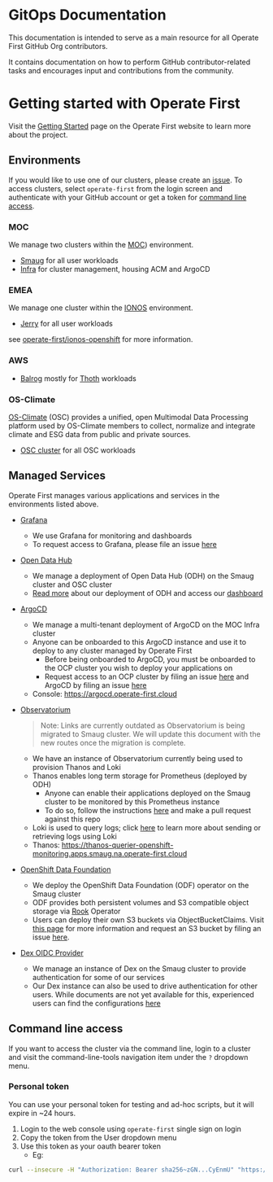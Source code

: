 # GitOps Documentation

This documentation is intended to serve as a main resource for all Operate First GitHub Org contributors.

It contains documentation on how to perform GitHub contributor-related tasks and encourages input and contributions from
the community.

# Getting started with Operate First

Visit the [Getting Started](https://www.operate-first.cloud/getting-started) page on the Operate First website to learn more about the project.

## Environments

If you would like to use one of our clusters, please create an [issue][3].
To access clusters, select `operate-first` from the login screen and authenticate with your GitHub account or get a token for [command line access](#command-line-access).

### MOC

We manage two clusters within the [MOC](http://massopen.cloud)) environment.

- [Smaug][smaug] for all user workloads
- [Infra][infra] for cluster management, housing ACM and ArgoCD

### EMEA

We manage one cluster within the [IONOS](https://www.ionos.de/) environment.

- [Jerry](https://console-openshift-console.apps.jerry.ionos.emea.operate-first.cloud/) for all user workloads

see [operate-first/ionos-openshift](https://github.com/operate-first/ionos-openshift) for more information.

### AWS

- [Balrog](https://console-openshift-console.apps.balrog.aws.operate-first.cloud/) mostly for [Thoth](https://thoth-station.ninja/) workloads

### OS-Climate

[OS-Climate][24] (OSC) provides a unified, open Multimodal Data Processing platform used by OS-Climate members to collect, normalize and integrate climate and ESG data from public and private sources.

- [OSC cluster][osc-cl] for all OSC workloads

## Managed Services

Operate First manages various applications and services in the environments listed above.

* [Grafana][6]

    * We use Grafana for monitoring and dashboards
    * To request access to Grafana, please file an issue [here][7]

* [Open Data Hub][15]
    * We manage a deployment of Open Data Hub (ODH) on the Smaug cluster and OSC cluster
    * [Read more][odh1] about our deployment of ODH and access our [dashboard][odh2]

* [ArgoCD][17]
    * We manage a multi-tenant deployment of ArgoCD on the MOC Infra cluster
    * Anyone can be onboarded to this ArgoCD instance and use it to deploy to any cluster managed by Operate First
        * Before being onboarded to ArgoCD, you must be onboarded to the OCP cluster you wish to deploy your applications on
        * Request access to an OCP cluster by filing an issue [here][4] and ArgoCD by filing an issue [here][5]
    * Console: https://argocd.operate-first.cloud

* [Observatorium][18]

    > Note: Links are currently outdated as Observatorium is being migrated to Smaug cluster. We will update this document with the new routes once the migration is complete.
    * We have an instance of Observatorium currently being used to provision Thanos and Loki
    * Thanos enables long term storage for Prometheus (deployed by ODH)
        * Anyone can enable their applications deployed on the Smaug cluster to be monitored by this Prometheus instance
        * To do so, follow the instructions [here][8] and make a pull request against this repo
    * Loki is used to query logs; click [here][9] to learn more about sending or retrieving logs using Loki
    * Thanos: https://thanos-querier-openshift-monitoring.apps.smaug.na.operate-first.cloud

* [OpenShift Data Foundation][20]
    * We deploy the OpenShift Data Foundation (ODF) operator on the Smaug cluster
    * ODF provides both persistent volumes and S3 compatible object storage via [Rook][12] Operator
    * Users can deploy their own S3 buckets via ObjectBucketClaims. Visit [this page][13] for more information and request an S3 bucket by filing an issue [here][10].

* [Dex OIDC Provider][21]

    * We manage an instance of Dex on the Smaug cluster to provide authentication for some of our services
    * Our Dex instance can also be used to drive authentication for other users. While documents are not yet available for this, experienced users can find the configurations [here][11]

## Command line access

If you want to access the cluster via the command line, login to a cluster and visit the
command-line-tools navigation item under the `?` dropdown menu.

### Personal token

You can use your personal token for testing and ad-hoc scripts, but it will expire in ~24 hours.

1. Login to the web console using `operate-first` single sign on login
2. Copy the token from the User dropdown menu
3. Use this token as your oauth bearer token
   * Eg:
```bash
curl --insecure -H "Authorization: Bearer sha256~zGN...CyEnmU" "https://api.jerry.ionos.emea.operate-first.cloud:6443/apis/user.openshift.io/v1/users/~"
```


[3]: https://github.com/operate-first/support/issues/new?assignees=&labels=onboarding&template=onboarding_to_cluster.yaml&title=
[4]: https://github.com/operate-first/support/issues/new?assignees=&labels=onboarding&template=onboarding_to_cluster.yaml&title=
[5]: https://github.com/operate-first/support/issues/new?assignees=&labels=onboarding&template=onboarding_argocd.yaml&title=
[6]: https://grafana.com/
[7]: https://github.com/operate-first/support/issues
[8]: https://github.com/operate-first/support/blob/main/docs/add_service_monitoring.md
[9]: https://www.operate-first.cloud/users/apps/docs/observatorium/loki/README.md
[10]: https://github.com/operate-first/support/issues/new?assignees=first-operator&labels=kind%2Fonboarding%2Carea%2Fbucket&template=ceph_bucket_request.yaml&title=BUCKET%3A+%3Cname%3E
[11]: https://github.com/operate-first/apps/tree/master/dex
[12]: https://rook.io/
[13]: ocs/claiming_object_store.md
[14]: https://massopen.cloud/
[15]: https://opendatahub.io/
[17]: https://argoproj.github.io/argo-cd/
[18]: https://github.com/observatorium
[20]: https://cloud.redhat.com/products/container-storage/?extIdCarryOver=true&sc_cid=701f2000001Css5AAC
[21]: https://github.com/dexidp/dex
[24]: https://github.com/os-climate/os_c_data_commons
[smaug]: https://console-openshift-console.apps.smaug.na.operate-first.cloud/
[infra]: https://console-openshift-console.apps.moc-infra.massopen.cloud/
[osc-cl]: https://console-openshift-console.apps.odh-cl1.apps.os-climate.org/dashboards
[odh1]: odh/README.md
[odh2]: https://odh.operate-first.cloud/
